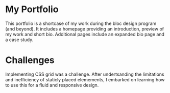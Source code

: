 # My Portfolio

This portfolio is a shortcase of my work during the bloc design program (and beyond). It includes a homepage providing an introduction, preview of my work and short bio. Additional pages include an expanded bio page and a case study.

# Challenges

Implementing CSS grid was a challenge. After undertsanding the limitations and inefficiency of staticly placed elemements, I embarked on learning how to use this for a fluid and responsive design.
